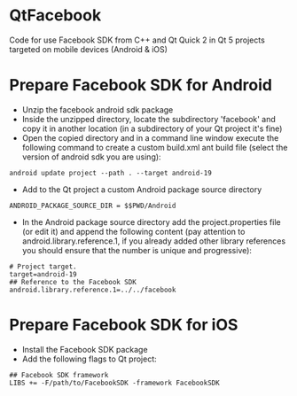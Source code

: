 QtFacebook
==========

Code for use Facebook SDK from C++ and Qt Quick 2 in Qt 5 projects targeted on mobile devices (Android &amp; iOS)

Prepare Facebook SDK for Android
==========

* Unzip the facebook android sdk package
* Inside the unzipped directory, locate the subdirectory 'facebook' and copy it in another location (in a subdirectory of your Qt project it's fine)
* Open the copied directory and in a command line window execute the following command to create a custom build.xml ant build file (select the version of android sdk you are using):
```
android update project --path . --target android-19
```
* Add to the Qt project a custom Android package source directory
```
ANDROID_PACKAGE_SOURCE_DIR = $$PWD/Android
```
* In the Android package source directory add the project.properties file (or edit it) and append the following content (pay attention to android.library.reference.1, if you already added other library references you should ensure that the number is unique and progressive):
```
# Project target.
target=android-19
## Reference to the Facebook SDK
android.library.reference.1=../../facebook
```

Prepare Facebook SDK for iOS
==========

* Install the Facebook SDK package
* Add the following flags to Qt project:
```
## Facebook SDK framework
LIBS += -F/path/to/FacebookSDK -framework FacebookSDK
```

